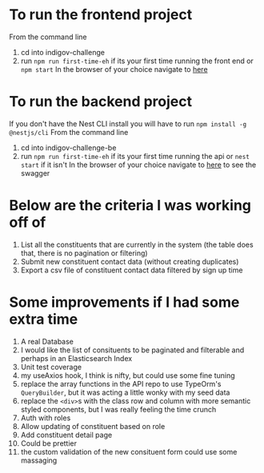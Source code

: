 # To run the frontend project
From the command line
1. cd into indigov-challenge
2. run `npm run first-time-eh` if its your first time running the front end or `npm start`
In the browser of your choice navigate to [here](localhost:3000)

# To run the backend project
If you don't have the Nest CLI install you will have to run 
`npm install -g @nestjs/cli`
From the command line
1. cd into indigov-challenge-be
2. run `npm run first-time-eh` if its your first time running the api or `nest start` if it isn't
In the browser of your choice navigate to [here](localhost:5000/api) to see the swagger


# Below are the criteria I was working off of 
1. List all the constituents that are currently in the system (the table does that, there is no pagination or filtering)
2. Submit new constituent contact data (without creating duplicates) 
3. Export a csv file of constituent contact data filtered by sign up time


# Some improvements if I had some extra time

1. A real Database
2. I would like the list of consituents to be paginated and filterable and perhaps in an Elasticsearch Index
3. Unit test coverage
4. my useAxios hook, I think is nifty, but could use some fine tuning
5. replace the array functions in the API repo to use TypeOrm's `QueryBuilder`, but it was acting a little wonky with my seed data
6. replace the `<div>`s with the class row and column with more semantic styled components, but I was really feeling the time crunch
7. Auth with roles
8. Allow updating of constituent based on role
9. Add constituent detail page
10. Could be prettier
11. the custom validation of the new consituent form could use some massaging
